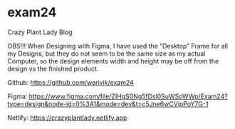 # exam24
Crazy Plant Lady Blog

OBS!!! When Designing with Figma, I have used the “Desktop” Frame for all my Designs, but they do not seem to be the same size as my actual Computer, so the design elements width and height may be off from the design vs the finished product.

Github: https://github.com/werivik/exam24

Figma: https://www.figma.com/file/ZIHqS0Ng5fDsl0SuWSoWWp/Exam24?type=design&node-id=0%3A1&mode=dev&t=c5Jne6wCVipPoY7G-1

Netlify: https://crazyplantlady.netlify.app